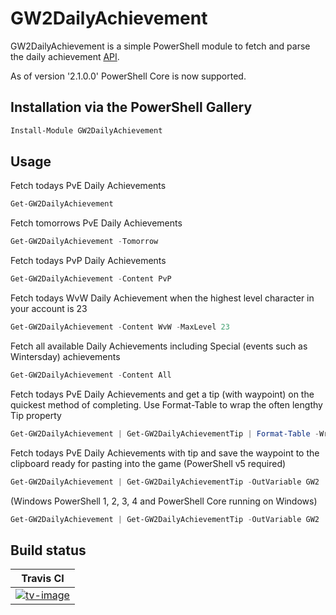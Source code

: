 # GW2DailyAchievement

GW2DailyAchievement is a simple PowerShell module to fetch and parse the daily achievement [API](https://wiki.guildwars2.com/wiki/API:2/achievements/daily).

As of version '2.1.0.0' PowerShell Core is now supported.

## Installation via the PowerShell Gallery

```powershell
Install-Module GW2DailyAchievement
```

## Usage

Fetch todays PvE Daily Achievements

```powershell
Get-GW2DailyAchievement
```

Fetch tomorrows PvE Daily Achievements

```powershell
Get-GW2DailyAchievement -Tomorrow
```

Fetch todays PvP Daily Achievements

```powershell
Get-GW2DailyAchievement -Content PvP
```

Fetch todays WvW Daily Achievement when the highest level character in your account is 23

```powershell
Get-GW2DailyAchievement -Content WvW -MaxLevel 23
```

Fetch all available Daily Achievements including Special (events such as Wintersday) achievements

```powershell
Get-GW2DailyAchievement -Content All
```

Fetch todays PvE Daily Achievements and get a tip (with waypoint) on the quickest method of completing. Use Format-Table to wrap the often lengthy Tip property

```powershell
Get-GW2DailyAchievement | Get-GW2DailyAchievementTip | Format-Table -Wrap
```

Fetch todays PvE Daily Achievements with tip and save the waypoint to the clipboard ready for pasting into the game (PowerShell v5 required)

```powershell
Get-GW2DailyAchievement | Get-GW2DailyAchievementTip -OutVariable GW2 | Format-Table -Wrap ; ($GW2).Waypoint | Set-Clipboard
```

(Windows PowerShell 1, 2, 3, 4 and PowerShell Core running on Windows)

```powershell
Get-GW2DailyAchievement | Get-GW2DailyAchievementTip -OutVariable GW2 | Format-Table -Wrap ; ($GW2).Waypoint | clip
```

## Build status

| Travis CI |
|--------------------------|
| [![tv-image][]][tv-site] |

[tv-image]: https://travis-ci.org/SwarfegaGit/GW2DailyAchievement.svg?branch=master
[tv-site]: https://travis-ci.org/SwarfegaGit/GW2DailyAchievement